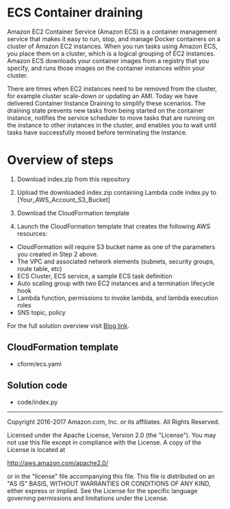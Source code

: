 # ECS Container draining
Amazon EC2 Container Service (Amazon ECS) is a container management service that makes it easy to run, stop, and manage Docker containers on a cluster of Amazon EC2 instances.  When you run tasks using Amazon ECS, you place them on a cluster, which is a logical grouping of EC2 instances. Amazon ECS downloads your container images from a registry that you specify, and runs those images on the container instances within your cluster.

There are times when EC2 instances need to be removed from the cluster, for example cluster scale-down or updating an AMI. Today we have delivered Container Instance Draining to simplify these scenarios. The draining state prevents new tasks from being started on the container instance, notifies the service scheduler to move tasks that are running on the instance to other instances in the cluster, and enables you to wait until tasks have successfully moved before terminating the instance.  



# Overview of steps
1. Download index.zip from this repository

2. Upload the downloaded index.zip containing Lambda code index.py to [Your_AWS_Account_S3_Bucket]

3. Download the CloudFormation template

4. Launch the CloudFormation template that creates the following AWS resources:

* CloudFormation will require S3 bucket name as one of the parameters you created in Step 2 above.
* The VPC and associated network elements (subnets, security groups, route table, etc)
* ECS Cluster, ECS service, a sample ECS task definition
* Auto scaling group with two EC2 instances and a termination lifecycle hook
* Lambda function, permissions to invoke lambda, and lambda execution roles
* SNS topic, policy

For the full solution overview visit [Blog link](https://aws.amazon.com/blogs/compute/how-to-automate-container-instance-draining-in-amazon-ecs).

## CloudFormation template
 - cform/ecs.yaml

## Solution code
 - code/index.py

***

Copyright 2016-2017 Amazon.com, Inc. or its affiliates. All Rights Reserved.

Licensed under the Apache License, Version 2.0 (the "License"). You may not use this file except in compliance with the License. A copy of the License is located at

http://aws.amazon.com/apache2.0/

or in the "license" file accompanying this file. This file is distributed on an "AS IS" BASIS, WITHOUT WARRANTIES OR CONDITIONS OF ANY KIND, either express or implied. See the License for the specific language governing permissions and limitations under the License.

